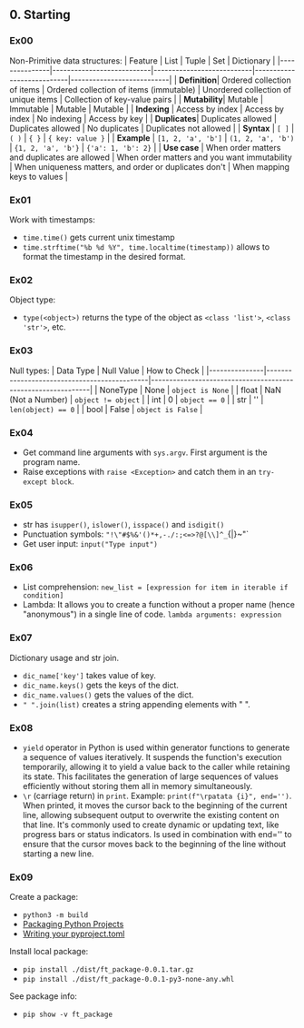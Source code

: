## 0. Starting

### Ex00
Non-Primitive data structures:
| Feature       | List                      | Tuple                     | Set                       | Dictionary                |
|---------------|---------------------------|---------------------------|---------------------------|---------------------------|
| **Definition**| Ordered collection of items | Ordered collection of items (immutable) | Unordered collection of unique items | Collection of key-value pairs |
| **Mutability**| Mutable                   | Immutable                 | Mutable                   | Mutable                   |
| **Indexing**  | Access by index           | Access by index           | No indexing               | Access by key             |
| **Duplicates**| Duplicates allowed        | Duplicates allowed        | No duplicates             | Duplicates not allowed    |
| **Syntax**    | `[ ]`                     | `( )`                     | `{ }`                     | `{ key: value }`          |
| **Example**   | `[1, 2, 'a', 'b']`       | `(1, 2, 'a', 'b')`        | `{1, 2, 'a', 'b'}`        | `{'a': 1, 'b': 2}`       |
| **Use case**  | When order matters and duplicates are allowed | When order matters and you want immutability | When uniqueness matters, and order or duplicates don't | When mapping keys to values |


### Ex01
Work with timestamps:
- `time.time()` gets current unix timestamp
- `time.strftime("%b %d %Y", time.localtime(timestamp))` allows to format the timestamp in the desired format.


### Ex02
Object type:
- `type(<object>)` returns the type of the object as `<class 'list'>`, `<class 'str'>`, etc.


### Ex03
Null types:
| Data Type     | Null Value                                  | How to Check                                                |
|---------------|---------------------------------------------|-------------------------------------------------------------|
| NoneType      | None                                        | `object is None`                                            |
| float         | NaN (Not a Number)                          | `object != object`            |
| int           | 0                                           | `object == 0`                   |
| str           | ''                                | `len(object) == 0`              |
| bool          | False                                       | `object is False`              |


### Ex04
- Get command line arguments with `sys.argv`. First argument is the program name.
- Raise exceptions with `raise <Exception>` and catch them in an `try-except block`.


### Ex05
- str has `isupper()`, `islower()`, `isspace()` and `isdigit()`
- Punctuation symbols: `"!\"#$%&'()*+,-./:;<=>?@[\\]^_`{|}~"`
- Get user input: `input("Type input")`


### Ex06
- List comprehension: `new_list = [expression for item in iterable if condition]`
- Lambda: It allows you to create a function without a proper name (hence "anonymous") in a single line of code. `lambda arguments: expression`


### Ex07
Dictionary usage and str join.
- `dic_name['key']` takes value of key.
- `dic_name.keys()` gets the keys of the dict.
- `dic_name.values()` gets the values of the dict.
- `" ".join(list)` creates a string appending elements with " ".


### Ex08
- `yield` operator in Python is used within generator functions to generate a sequence of values iteratively. It suspends the function's execution temporarily, allowing it to yield a value back to the caller while retaining its state. This facilitates the generation of large sequences of values efficiently without storing them all in memory simultaneously.
- `\r` (carriage return) in `print`. Example: `print(f"\rpatata {i}", end='')`. When printed, it moves the cursor back to the beginning of the current line, allowing subsequent output to overwrite the existing content on that line. It's commonly used to create dynamic or updating text, like progress bars or status indicators. Is used in combination with end='' to ensure that the cursor moves back to the beginning of the line without starting a new line.


### Ex09
Create a package:
- `python3 -m build`
- [Packaging Python Projects](https://packaging.python.org/en/latest/tutorials/packaging-projects/)
- [Writing your pyproject.toml](https://packaging.python.org/en/latest/guides/writing-pyproject-toml/)

Install local package:
- `pip install ./dist/ft_package-0.0.1.tar.gz`
- `pip install ./dist/ft_package-0.0.1-py3-none-any.whl`

See package info:
- `pip show -v ft_package`
